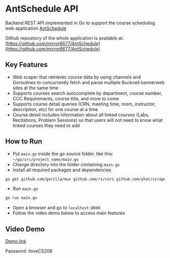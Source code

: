 # AntSchedule API
Backend REST API implemented in Go to support the course scheduling web application [AntSchedule](http://antschedule.io)

Github repository of the whole application is available at: [https://github.com/mirror6677/AntSchedule](https://github.com/mirror6677/AntSchedule)

## Key Features
* Web scaper that retrieves course data by using channels and Goroutines to concurrently fetch and parse multiple Bucknell bannerweb sites at the same time
* Supports courses search autocomplete by department, course number, CCC Requirements, course title, and more to come
* Supports course detail queries (CRN, meeting time, room, instructor, description, etc) for one course at a time
* Course detail includes information about all linked courses (Labs, Recitations, Problem Sessions) so that users will not need to know what linked courses they need to add

## How to Run
* Put `main.go` inside the go source folder, like this: `~/go/src/project_name/main.go`
* Change directory into the folder containing `main.go`
* Install all required packages and dependencies

```bash
go get github.com/gorilla/mux github.com/rs/cors github.com/yhat/scrape golang.org/x/net/html golang.org/x/net/html/atom
```

* Run `main.go`

```bash
go run main.go
```

* Open a browser and go to `localhost:8080`
* Follow the video demo below to access main features

## Video Demo
[Demo link](https://vimeo.com/267703975)

Password: iloveCS208